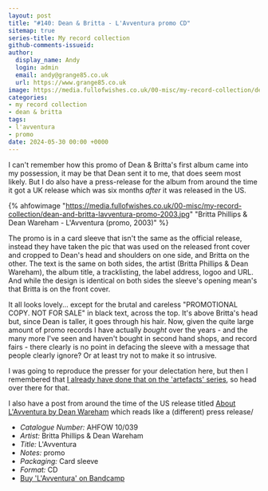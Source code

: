 ```yaml
---
layout: post
title: "#140: Dean & Britta - L'Avventura promo CD"
sitemap: true
series-title: My record collection
github-comments-issueid:
author:
  display_name: Andy
  login: admin
  email: andy@grange85.co.uk
  url: https://www.grange85.co.uk
image: https://media.fullofwishes.co.uk/00-misc/my-record-collection/dean-and-britta-lavventura-promo-2003.jpg
categories:
- my record collection
- dean & britta
tags:
- l'avventura
- promo
date: 2024-05-30 00:00 +0000
---
```

I can't remember how this promo of Dean & Britta's first album came into my possession, it may be that Dean sent it to me, that does seem most likely. But I do also have a press-release for the album from around the time it got a UK release which was six months _after_ it was released in the US.

{% ahfowimage "https://media.fullofwishes.co.uk/00-misc/my-record-collection/dean-and-britta-lavventura-promo-2003.jpg" "Britta Phillips & Dean Wareham - L'Avventura (promo, 2003)" %}

The promo is in a card sleeve that isn't the same as the official release, instead they have taken the pic that was used on the released front cover and cropped to Dean's head and shoulders on one side, and Britta on the other. The text is the same on both sides, the artist (Britta Phillips & Dean Wareham), the album title, a tracklisting, the label address, logoo and URL. And while the design is identical on both sides the sleeve's opening mean's that Britta is on the front cover.

It all looks lovely... except for the brutal and careless "PROMOTIONAL COPY. NOT FOR SALE" in black text, across the top. It's above Britta's head but, since Dean is taller, it goes through his hair. Now, given the quite large amount of promo records I have actually _bought_ over the years - and the many more I've seen and haven't bought in second hand shops, and record fairs - there clearly is no point in defacing the sleeve with a message that people clearly ignore? Or at least try not to make it so intrusive.

I was going to reproduce the presser for your delectation here, but then I remembered that [I already have done that on the 'artefacts' series](/2019/10/25/artefacts-021-dean-and-britta-lavventura-press-release/), so head over there for that.

I also have a post from around the time of the US release titled [About L'Avventura by Dean Wareham](/2007/03/01/about-lavventura-by-dean-wareham/) which reads like a (different) press release/

 - *Catalogue Number:* AHFOW 10/039
 - *Artist:* Britta Phillips & Dean Wareham
 - *Title:* L'Avventura
 - *Notes:* promo
 - *Packaging:* Card sleeve
 - *Format:* CD
 - [Buy 'L'Avventura' on Bandcamp](https://deanandbritta.bandcamp.com/album/lavventura-bonus-tracks-sonic-boom-remixes)

